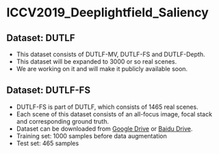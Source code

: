 # ICCV2019_Deeplightfield_Saliency

## Dataset: DUTLF
- This dataset consists of DUTLF-MV, DUTLF-FS and DUTLF-Depth.
- This dataset will be expanded to 3000 or so real scenes.
- We are working on it and will make it publicly available soon.

## Dataset: DUTLF-FS
- DUTLF-FS is part of DUTLF, which consists of 1465 real scenes.
- Each scene of this dataset consists of an all-focus image, focal stack and corresponding ground truth.
- Dataset can be downloaded from [Google Drive](https://drive.google.com/open?id=13xcxnkavt0duslkUUQUYJs_eFJnYnxwY) or [Baidu Drive]().
- Training set: 1000 samples before data augmentation
- Test set: 465 samples
